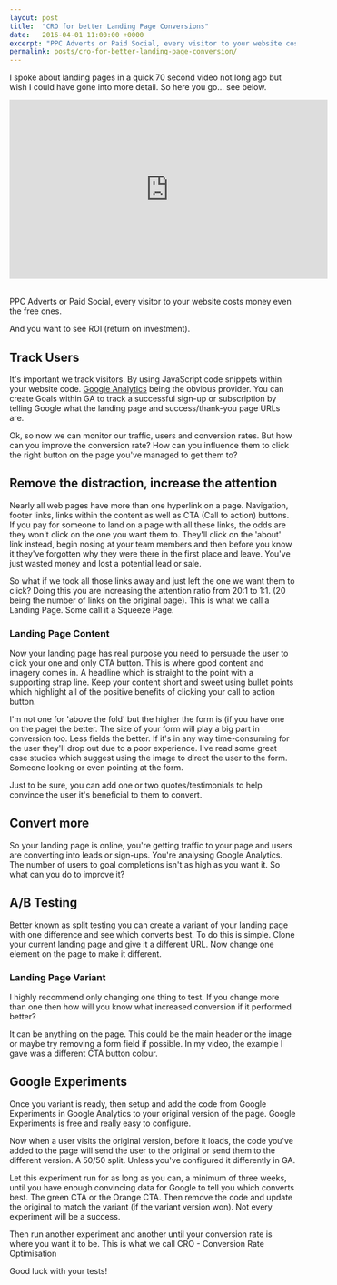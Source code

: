 ```yaml
---
layout: post
title:  "CRO for better Landing Page Conversions"
date:   2016-04-01 11:00:00 +0000
excerpt: "PPC Adverts or Paid Social, every visitor to your website costs money even the free ones. And you want to see ROI."
permalink: posts/cro-for-better-landing-page-conversion/
---
```


I spoke about landing pages in a quick 70 second video not long ago but wish I could have gone into more detail. So here you go... see below.

<!-- Embed -->
<div class="embed-responsive embed-responsive-16by9">
  <iframe width="560" height="315" src="https://www.youtube.com/embed/7TiqWO69jcA" frameborder="0" allowfullscreen></iframe>
</div>
<br>

<p class="lead">PPC Adverts or Paid Social, every visitor to your website costs money even the free ones.</p> 
And you want to see ROI (return on investment).

## Track Users 

It's important we track visitors. By using JavaScript code snippets within your website code. <a href="https://analytics.google.com/" target="_blank">Google Analytics</a> being the obvious provider. You can create Goals within GA to track a successful sign-up or subscription by telling Google what the landing page and success/thank-you page URLs are. 

Ok, so now we can monitor our traffic, users and conversion rates. But how can you improve the conversion rate? How can you influence them to click the right button on the page you've managed to get them to? 

## Remove the distraction, increase the attention

Nearly all web pages have more than one hyperlink on a page. Navigation, footer links, links within the content as well as CTA (Call to action) buttons. If you pay for someone to land on a page with all these links, the odds are they won't click on the one you want them to. They'll click on the 'about' link instead, begin nosing at your team members and then before you know it they've forgotten why they were there in the first place and leave. You've just wasted money and lost a potential lead or sale. 

So what if we took all those links away and just left the one we want them to click? Doing this you are increasing the attention ratio from 20:1 to 1:1. (20 being the number of links on the original page). This is what we call a Landing Page. Some call it a Squeeze Page. 

### Landing Page Content 

Now your landing page has real purpose you need to persuade the user to click your one and only CTA button. This is where good content and imagery comes in. A headline which is straight to the point with a supporting strap line. Keep your content short and sweet using bullet points which highlight all of the positive benefits of clicking your call to action button. 

I'm not one for 'above the fold' but the higher the form is (if you have one on the page) the better. The size of your form will play a big part in conversion too. Less fields the better. If it's in any way time-consuming for the user they'll drop out due to a poor experience. I've read some great case studies which suggest using the image to direct the user to the form.  Someone looking or even pointing at the form. 

Just to be sure, you can add one or two quotes/testimonials to help convince the user it's beneficial to them to convert. 

## Convert more

So your landing page is online, you're getting traffic to your page and users are converting into leads or sign-ups. You're analysing Google Analytics. The number of users to goal completions isn't as high as you want it. So what can you do to improve it? 

## A/B Testing

Better known as split testing you can create a variant of your landing page with one difference and see which converts best. 
To do this is simple. Clone your current landing page and give it a different URL. Now change one element on the page to make it different. 

### Landing Page Variant

I highly recommend only changing one thing to test. If you change more than one then how will you know what increased conversion if it performed better?

It can be anything on the page. This could be the main header or the image or maybe try removing a form field if possible. In my video, the example I gave was a different CTA button colour. 

## Google Experiments

Once you variant is ready, then setup and add the code from Google Experiments in Google Analytics to your original version of the page. Google Experiments is free and really easy to configure.

Now when a user visits the original version, before it loads, the code you've added to the page will send the user to the original or send them to the different version. A 50/50 split. Unless you've configured it differently in GA. 

Let this experiment run for as long as you can, a minimum of three weeks, until you have enough convincing data for Google to tell you which converts best. The green CTA or the Orange CTA. Then remove the code and update the original to match the variant (if the variant version won). Not every experiment will be a success. 

Then run another experiment and another until your conversion rate is where you want it to be. This is what we call CRO - Conversion Rate Optimisation 

Good luck with your tests!